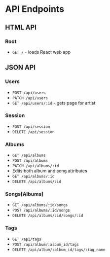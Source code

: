 # API Endpoints

## HTML API

### Root

- `GET /` - loads React web app

## JSON API

### Users

- `POST /api/users`
- `PATCH /api/users`
- `GET /api/users/:id` - gets page for artist

### Session

- `POST /api/session`
- `DELETE /api/session`

### Albums

- `GET /api/albums`
- `POST /api/albums`
- `PATCH /api/albums/:id`
- Edits both album and song attributes
- `GET /api/albums/:id`
- `DELETE /api/albums/:id`

### Songs[Albums]

- `GET /api/albums/:id/songs`
- `POST /api/albums/:id/songs`
- `DELETE /api/albums/:id/songs/:id`

### Tags

- `GET /api/tags`
- `POST /api/album/:album_id/tags`
- `DELETE /api/album/:album_id/tags/:tag_name`
